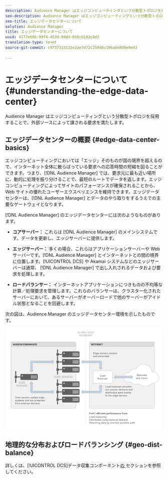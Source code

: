 ```yaml
---
description: Audience Manager はエッジコンピューティングという分散型トポロジを採用することで、外部ソースによって課される要求を満たします。
seo-description: Audience Manager はエッジコンピューティングという分散型トポロジを採用することで、外部ソースによって課される要求を満たします。
seo-title: エッジデータセンターについて
solution: Audience Manager
title: エッジデータセンターについて
uuid: 4177e666-99f4-453d-94dd-058c6182c8d2
translation-type: tm+mt
source-git-commit: c9737315132e2ae7d72c250d8c196abe8d9e0e43

---
```



# エッジデータセンターについて{#understanding-the-edge-data-center}

Audience Manager はエッジコンピューティングという分散型トポロジを採用することで、外部ソースによって課される要求を満たします。

## エッジデータセンターの概要 {#edge-data-center-basics}

<!-- 

c_compedge.xml

 -->

エッジコンピューティングにおいては「エッジ」そのものが国の境界を超えるので、インターネット全体に散らばっている要求への応答時間の短縮を図ることができます。つまり、[!DNL Audience Manager] では、要求元に最も近い場所に、動的に処理を振り分けることで、最短のルートでデータを返します。エッジコンピューティングによってサイトのパフォーマンスが確保されることから、Web サイトの優れたユーザーエクスペリエンスを維持できます。エッジデータセンターは、[!DNL Audience Manager] とデータのやり取りをするうえでの主要なゲートウェイとなります。

[!DNL Audience Manager] のエッジデータセンターには次のようなものがあります。

* **コアサーバー：** これらは [!DNL Audience Manager] のメインシステムです。データを更新し、エッジサーバーに提供します。

* **エッジサーバー：** 多くの場合、これらはアプリケーションサーバーや Web サーバーです。[!DNL Audience Manager] とインターネットとの間の境界に位置します。[!UICONTROL DCS] や Akamai システムなどのエッジサーバーは通常、 [!DNL Audience Manager] で出し入れされるデータおよび要求を処理します。

* **ロードバランサー：** インターネットアプリケーションにつきものの不均等な計算／処理要求を管理します。これらのバランサーは、クラスター化されたサーバーにおいて、あるサーバーがオーバーロードで他のサーバーがアイドル状態となることを回避します。

次の図は、Audience Manager のエッジデータセンター環境を示したものです。

![](assets/edge_data_center.png)

## 地理的な分布およびロードバランシング {#geo-dist-balance}

詳しくは、[!UICONTROL DCS]データ収集コンポーネント[の ](../../reference/system-components/components-data-collection.md) セクションを参照してください。
